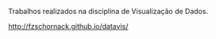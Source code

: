 Trabalhos realizados na disciplina de Visualização de Dados.

http://fzschornack.github.io/datavis/
